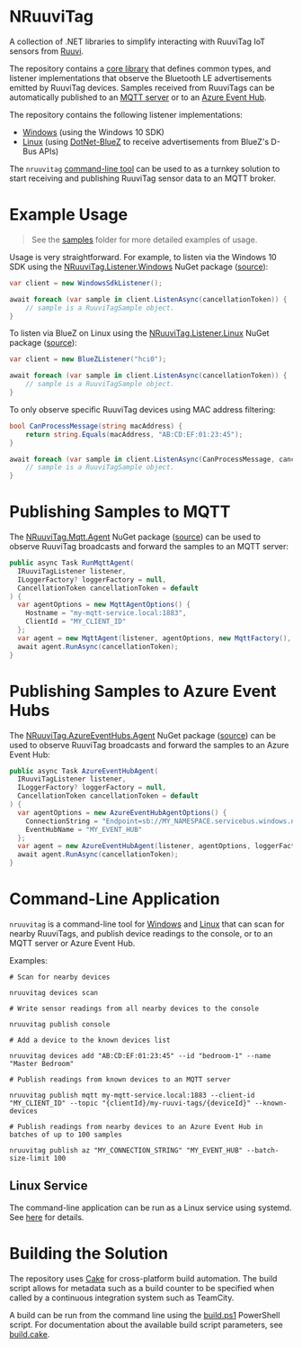 # NRuuviTag

A collection of .NET libraries to simplify interacting with RuuviTag IoT sensors from [Ruuvi](https://www.ruuvi.com/).

The repository contains a [core library](/src/NRuuviTag.Core) that defines common types, and listener implementations that observe the Bluetooth LE advertisements emitted by RuuviTag devices. Samples received from RuuviTags can be automatically published to an [MQTT server](#publishing-samples-to-mqtt) or to an [Azure Event Hub](#publishing-samples-to-azure-event-hubs).

The repository contains the following listener implementations:

- [Windows](/src/NRuuviTag.Listener.Windows) (using the Windows 10 SDK)
- [Linux](/src/NRuuviTag.Listener.Linux) (using [DotNet-BlueZ](https://github.com/hashtagchris/DotNet-BlueZ) to receive advertisements from BlueZ's D-Bus APIs)

The `nruuvitag` [command-line tool](#command-line-application) can be used to as a turnkey solution to start receiving and publishing RuuviTag sensor data to an MQTT broker.


# Example Usage

> See the [samples](/samples) folder for more detailed examples of usage.

Usage is very straightforward. For example, to listen via the Windows 10 SDK using the [NRuuviTag.Listener.Windows](https://www.nuget.org/packages/NRuuviTag.Listener.Windows) NuGet package ([source](/src/NRuuviTag.Listener.Windows)):

```csharp
var client = new WindowsSdkListener();

await foreach (var sample in client.ListenAsync(cancellationToken)) {
    // sample is a RuuviTagSample object.
}
```

To listen via BlueZ on Linux using the [NRuuviTag.Listener.Linux](https://www.nuget.org/packages/NRuuviTag.Listener.Linux) NuGet package ([source](/src/NRuuviTag.Listener.Linux)):

```csharp
var client = new BlueZListener("hci0");

await foreach (var sample in client.ListenAsync(cancellationToken)) {
    // sample is a RuuviTagSample object.
}
```

To only observe specific RuuviTag devices using MAC address filtering:

```csharp
bool CanProcessMessage(string macAddress) {
    return string.Equals(macAddress, "AB:CD:EF:01:23:45");
}

await foreach (var sample in client.ListenAsync(CanProcessMessage, cancellationToken)) {
    // sample is a RuuviTagSample object.
}
```


# Publishing Samples to MQTT

The [NRuuviTag.Mqtt.Agent](https://www.nuget.org/packages/NRuuviTag.Mqtt.Agent) NuGet package ([source](/src/NRuuviTag.Mqtt.Agent)) can be used to observe RuuviTag broadcasts and forward the samples to an MQTT server:

```csharp
public async Task RunMqttAgent(
  IRuuviTagListener listener,
  ILoggerFactory? loggerFactory = null,
  CancellationToken cancellationToken = default
) {
  var agentOptions = new MqttAgentOptions() {
    Hostname = "my-mqtt-service.local:1883",
    ClientId = "MY_CLIENT_ID"
  };
  var agent = new MqttAgent(listener, agentOptions, new MqttFactory(), loggerFactory?.CreateLogger<MqttAgent>());
  await agent.RunAsync(cancellationToken);
}
```


# Publishing Samples to Azure Event Hubs

The [NRuuviTag.AzureEventHubs.Agent](https://www.nuget.org/packages/NRuuviTag.AzureEventHubs.Agent) NuGet package ([source](/src/NRuuviTag.AzureEventHubs.Agent)) can be used to observe RuuviTag broadcasts and forward the samples to an Azure Event Hub:

```csharp
public async Task AzureEventHubAgent(
  IRuuviTagListener listener,
  ILoggerFactory? loggerFactory = null,
  CancellationToken cancellationToken = default
) {
  var agentOptions = new AzureEventHubAgentOptions() {
    ConnectionString = "Endpoint=sb://MY_NAMESPACE.servicebus.windows.net/;SharedAccessKeyName=MY_KEY_NAME;SharedAccessKey=MY_KEY",
    EventHubName = "MY_EVENT_HUB"
  };
  var agent = new AzureEventHubAgent(listener, agentOptions, loggerFactory?.CreateLogger<AzureEventHubAgent>());
  await agent.RunAsync(cancellationToken);
}
```


# Command-Line Application

`nruuvitag` is a command-line tool for [Windows](/src/NRuuviTag.Cli.Windows) and [Linux](/src/NRuuviTag.Cli.Linux) that can scan for nearby RuuviTags, and publish device readings to the console, or to an MQTT server or Azure Event Hub.

Examples:

```
# Scan for nearby devices

nruuvitag devices scan
```

```
# Write sensor readings from all nearby devices to the console

nruuvitag publish console
```

```
# Add a device to the known devices list

nruuvitag devices add "AB:CD:EF:01:23:45" --id "bedroom-1" --name "Master Bedroom"
```

```
# Publish readings from known devices to an MQTT server

nruuvitag publish mqtt my-mqtt-service.local:1883 --client-id "MY_CLIENT_ID" --topic "{clientId}/my-ruuvi-tags/{deviceId}" --known-devices
```

```
# Publish readings from nearby devices to an Azure Event Hub in batches of up to 100 samples

nruuvitag publish az "MY_CONNECTION_STRING" "MY_EVENT_HUB" --batch-size-limit 100
```


## Linux Service

The command-line application can be run as a Linux service using systemd. See [here](/docs/LinuxSystemdService.md) for details.


# Building the Solution

The repository uses [Cake](https://cakebuild.net/) for cross-platform build automation. The build script allows for metadata such as a build counter to be specified when called by a continuous integration system such as TeamCity.

A build can be run from the command line using the [build.ps1](/build.ps1) PowerShell script. For documentation about the available build script parameters, see [build.cake](/build.cake).

